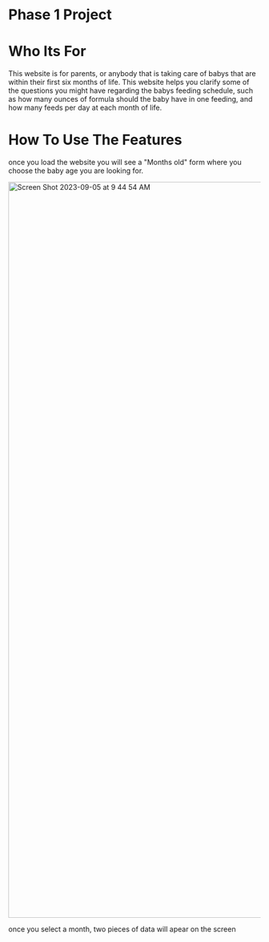 # Phase 1 Project
# Who Its For
This website is for parents, or anybody that is taking care of babys that are within their first six months of life. This website helps you clarify some of the questions you might have regarding the babys feeding schedule, such as how many ounces of formula should the baby have in one feeding, and how many feeds per day at each month of life. 

# How To Use The Features 
once you load the website you will see a "Months old" form where you choose the baby age you are looking for.

<img width="1470" alt="Screen Shot 2023-09-05 at 9 44 54 AM" src="https://github.com/yoninak/phase-1-project/assets/120123620/f7c307d5-0383-4fad-9cdb-c61d7ec5611d">

once you select a month, two pieces of data will apear on the screen
